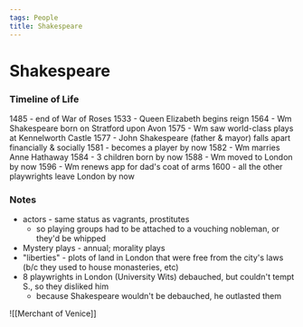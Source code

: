 ```yaml
---
tags: People
title: Shakespeare
---
```


# Shakespeare


### Timeline of Life
1485 - end of War of Roses
1533 - Queen Elizabeth begins reign
1564 - Wm Shakespeare born on Stratford upon Avon
1575 - Wm saw world-class plays at Kennelworth Castle
1577 - John Shakespeare (father & mayor) falls apart financially & socially
1581 - becomes a player by now
1582 - Wm marries Anne Hathaway
1584 - 3 children born by now
1588 - Wm moved to London by now
1596 - Wm renews app for dad's coat of arms
1600 - all the other playwrights leave London by now


### Notes
- actors - same status as vagrants, prostitutes
	- so playing groups had to be attached to a vouching nobleman, or they'd be whipped
- Mystery plays - annual; morality plays
- "liberties" - plots of land in London that were free from the city's laws (b/c they used to house monasteries, etc)
- 8 playwrights in London (University Wits) debauched, but couldn't tempt S., so they disliked him
	- because Shakespeare wouldn't be debauched, he outlasted them


![[Merchant of Venice]]


